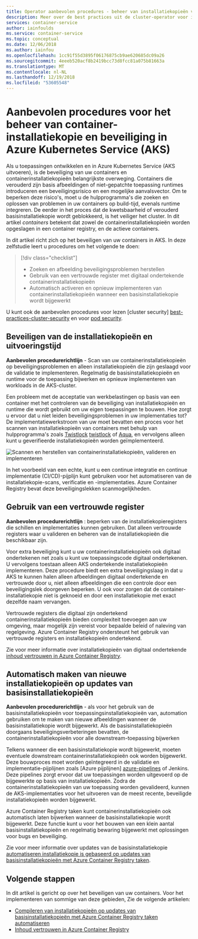 ```yaml
---
title: Operator aanbevolen procedures - beheer van installatiekopieën voor Container in Azure Kubernetes Services (AKS)
description: Meer over de best practices uit de cluster-operator voor informatie over het beheren en beveiligen van containerinstallatiekopieën in Azure Kubernetes Service (AKS)
services: container-service
author: iainfoulds
ms.service: container-service
ms.topic: conceptual
ms.date: 12/06/2018
ms.author: iainfou
ms.openlocfilehash: 1cc91f55d3895f06176875cb9ae620685dc09a26
ms.sourcegitcommit: 4eeeb520acf8b2419bcc73d8fcc81a075b81663a
ms.translationtype: MT
ms.contentlocale: nl-NL
ms.lasthandoff: 12/19/2018
ms.locfileid: "53605548"
---
```

# <a name="best-practices-for-container-image-management-and-security-in-azure-kubernetes-service-aks"></a>Aanbevolen procedures voor het beheer van container-installatiekopie en beveiliging in Azure Kubernetes Service (AKS)

Als u toepassingen ontwikkelen en in Azure Kubernetes Service (AKS uitvoeren), is de beveiliging van uw containers en containerinstallatiekopieën belangrijkste overweging. Containers die verouderd zijn basis afbeeldingen of niet-gepatchte toepassing runtimes introduceren een beveiligingsrisico en een mogelijke aanvalsvector. Om te beperken deze risico's, moet u de hulpprogramma's die zoeken en oplossen van problemen in uw containers op build-tijd, evenals runtime integreren. De eerder in het proces dat de kwetsbaarheid of verouderd basisinstallatiekopie wordt geblokkeerd, is het veiliger het cluster. In dit artikel *containers* betekent dat zowel de containerinstallatiekopieën worden opgeslagen in een container registry, en de actieve containers.

In dit artikel richt zich op het beveiligen van uw containers in AKS. In deze zelfstudie leert u procedures om het volgende te doen:

> [!div class="checklist"]
> * Zoeken en afbeelding beveiligingsproblemen herstellen
> * Gebruik van een vertrouwde register met digitaal ondertekende containerinstallatiekopieën
> * Automatisch activeren en opnieuw implementeren van containerinstallatiekopieën wanneer een basisinstallatiekopie wordt bijgewerkt

U kunt ook de aanbevolen procedures voor lezen [cluster security] [ best-practices-cluster-security] en voor [pod security][best-practices-pod-security].

## <a name="secure-the-images-and-run-time"></a>Beveiligen van de installatiekopieën en uitvoeringstijd

**Aanbevolen procedurerichtlijn** - Scan van uw containerinstallatiekopieën op beveiligingsproblemen en alleen installatiekopieën die zijn geslaagd voor de validatie te implementeren. Regelmatig de basisinstallatiekopieën en runtime voor de toepassing bijwerken en opnieuw implementeren van workloads in de AKS-cluster.

Een probleem met de acceptatie van werkbelastingen op basis van een container met het controleren van de beveiliging van installatiekopieën en runtime die wordt gebruikt om uw eigen toepassingen te bouwen. Hoe zorgt u ervoor dat u niet leiden beveiligingsproblemen in uw implementaties tot? De implementatiewerkstroom van uw moet bevatten een proces voor het scannen van installatiekopieën van containers met behulp van hulpprogramma's zoals [Twistlock] [ twistlock] of [Aqua][aqua], en vervolgens alleen kunt u geverifieerde installatiekopieën worden geïmplementeerd.

![Scannen en herstellen van containerinstallatiekopieën, valideren en implementeren](media/operator-best-practices-container-security/scan-container-images-simplified.png)

In het voorbeeld van een echte, kunt u een continue integratie en continue implementatie (CI/CD)-pijplijn kunt gebruiken voor het automatiseren van de installatiekopie-scans, verificatie en -implementaties. Azure Container Registry bevat deze beveiligingslekken scanmogelijkheden.

## <a name="use-a-trusted-registry"></a>Gebruik van een vertrouwde register

**Aanbevolen procedurerichtlijn** : beperken van de installatiekopieregisters die schillen en implementaties kunnen gebruiken. Dat alleen vertrouwde registers waar u valideren en beheren van de installatiekopieën die beschikbaar zijn.

Voor extra beveiliging kunt u uw containerinstallatiekopieën ook digitaal ondertekenen net zoals u kunt uw toepassingscode digitaal ondertekenen. U vervolgens toestaan alleen AKS ondertekende installatiekopieën implementeren. Deze procedure biedt een extra beveiligingslaag in dat u AKS te kunnen halen alleen afbeeldingen digitaal ondertekende en vertrouwde door u, niet alleen afbeeldingen die een controle door een beveiligingslek doorgeven beperken. U ook voor zorgen dat de container-installatiekopie niet is geknoeid en door een installatiekopie met exact dezelfde naam vervangen.

Vertrouwde registers die digitaal zijn ondertekend containerinstallatiekopieën bieden complexiteit toevoegen aan uw omgeving, maar mogelijk zijn vereist voor bepaalde beleid of naleving van regelgeving. Azure Container Registry ondersteunt het gebruik van vertrouwde registers en installatiekopieën ondertekend.

Zie voor meer informatie over installatiekopieën van digitaal ondertekende [inhoud vertrouwen in Azure Container Registry][acr-content-trust].

## <a name="automatically-build-new-images-on-base-image-update"></a>Automatisch maken van nieuwe installatiekopieën op updates van basisinstallatiekopieën

**Aanbevolen procedurerichtlijn** - als voor het gebruik van de basisinstallatiekopieën voor toepassingsinstallatiekopieën van, automation gebruiken om te maken van nieuwe afbeeldingen wanneer de basisinstallatiekopie wordt bijgewerkt. Als de basisinstallatiekopieën doorgaans beveiligingsverbeteringen bevatten, de containerinstallatiekopieën voor alle downstream-toepassing bijwerken

Telkens wanneer die een basisinstallatiekopie wordt bijgewerkt, moeten eventuele downstream containerinstallatiekopieën ook worden bijgewerkt. Deze bouwproces moet worden geïntegreerd in de validatie en implementatie-pijplijnen zoals [Azure pijplijnen] [ azure-pipelines] of Jenkins. Deze pipelines zorgt ervoor dat uw toepassingen worden uitgevoerd op de bijgewerkte op basis van installatiekopieën. Zodra de containerinstallatiekopieën van uw toepassing worden gevalideerd, kunnen de AKS-implementaties voor het uitvoeren van de meest recente, beveiligde installatiekopieën worden bijgewerkt.

Azure Container Registry taken kunt containerinstallatiekopieën ook automatisch laten bijwerken wanneer de basisinstallatiekopie wordt bijgewerkt. Deze functie kunt u voor het bouwen van een klein aantal basisinstallatiekopieën en regelmatig bewaring bijgewerkt met oplossingen voor bugs en beveiliging.

Zie voor meer informatie over updates van de basisinstallatiekopie [automatiseren installatiekopie is gebaseerd op updates van basisinstallatiekopieën met Azure Container Registry taken][acr-base-image-update].

## <a name="next-steps"></a>Volgende stappen

In dit artikel is gericht op over het beveiligen van uw containers. Voor het implementeren van sommige van deze gebieden, Zie de volgende artikelen:

* [Compileren van installatiekopieën op updates van basisinstallatiekopieën met Azure Container Registry taken automatiseren][acr-base-image-update]
* [Inhoud vertrouwen in Azure Container Registry][acr-content-trust]

<!-- EXTERNAL LINKS -->
[azure-pipelines]: /azure/devops/pipelines/?view=vsts
[twistlock]: https://www.twistlock.com/
[aqua]: https://www.aquasec.com/

<!-- INTERNAL LINKS -->
[best-practices-cluster-security]: operator-best-practices-cluster-security.md
[best-practices-pod-security]: developer-best-practices-pod-security.md
[acr-content-trust]: ../container-registry/container-registry-content-trust.md
[acr-base-image-update]: ../container-registry/container-registry-tutorial-base-image-update.md
